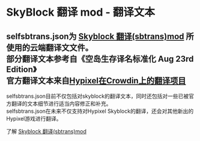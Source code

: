 # SkyBlock 翻译 mod - 翻译文本

selfsbtrans.json为 [Skyblock 翻译(sbtrans)mod](https://github.com/wysb233/sbtrans) 所使用的云端翻译文文件。  
部分翻译文本参考自《空岛生存译名标准化 Aug 23rd Edition》  
官方翻译文本来自[Hypixel在Crowdin上的翻译项目](https://crowdin.com/translate/hypixel/286/en-zhcn)
-
selfsbtrans.json目前不仅包括对skyblock的翻译文本，同时还包括对一些已被官方翻译的文本细节进行适当内容修正和补充。  
selfsbtrans.json在未来不仅支持对Hypixel Skyblock的翻译，还会对其他新出的Hypixel游戏进行翻译。  

了解 [Skyblock 翻译(sbtrans)mod](https://github.com/wysb233/sbtrans)

